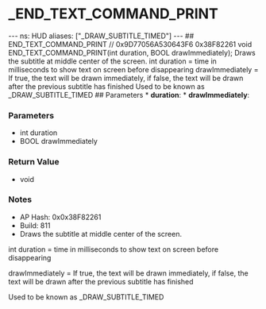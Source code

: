 # _END_TEXT_COMMAND_PRINT

--- ns: HUD aliases: ["_DRAW_SUBTITLE_TIMED"] --- ## END_TEXT_COMMAND_PRINT  // 0x9D77056A530643F6 0x38F82261 void END_TEXT_COMMAND_PRINT(int duration, BOOL drawImmediately);  Draws the subtitle at middle center of the screen. int duration = time in milliseconds to show text on screen before disappearing drawImmediately = If true, the text will be drawn immediately, if false, the text will be drawn after the previous subtitle has finished Used to be known as _DRAW_SUBTITLE_TIMED  ## Parameters * **duration**: * **drawImmediately**:

### Parameters
* int duration
* BOOL drawImmediately

### Return Value
* void

### Notes
* AP Hash: 0x0x38F82261
* Build: 811
* Draws the subtitle at middle center of the screen.

int duration = time in milliseconds to show text on screen before disappearing

drawImmediately = If true, the text will be drawn immediately, if false, the text will be drawn after the previous subtitle has finished

Used to be known as _DRAW_SUBTITLE_TIMED

